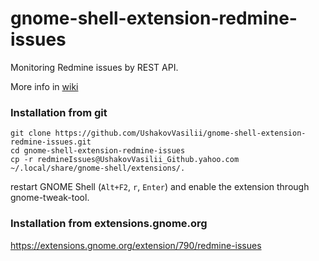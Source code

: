 gnome-shell-extension-redmine-issues
====================================

Monitoring Redmine issues by REST API.

More info in [wiki](https://github.com/UshakovVasilii/gnome-shell-extension-redmine-issues/wiki)

### Installation from git

    git clone https://github.com/UshakovVasilii/gnome-shell-extension-redmine-issues.git
    cd gnome-shell-extension-redmine-issues
    cp -r redmineIssues@UshakovVasilii_Github.yahoo.com ~/.local/share/gnome-shell/extensions/.
restart GNOME Shell (`Alt+F2`, `r`, `Enter`) and enable the extension through gnome-tweak-tool.

### Installation from extensions.gnome.org

https://extensions.gnome.org/extension/790/redmine-issues
